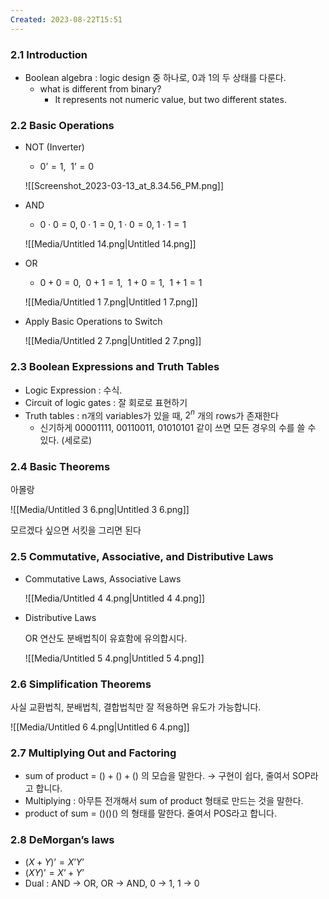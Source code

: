 ```yaml
---
Created: 2023-08-22T15:51
---
```

### 2.1 Introduction

- Boolean algebra : logic design 중 하나로, 0과 1의 두 상태를 다룬다.
    - what is different from binary?
        - It represents not numeric value, but two different states.

### 2.2 Basic Operations

- NOT (Inverter)
    
    - $0’ = 1, \ \ 1’=0$﻿
    
    ![[Screenshot_2023-03-13_at_8.34.56_PM.png]]
    
- AND
    
    - $0\cdot 0 =0, \ 0\cdot 1 = 0, \ 1\cdot 0 =0, \ 1\cdot 1 = 1$﻿
    
    ![[Media/Untitled 14.png|Untitled 14.png]]
    
- OR
    
    - $0+0=0, \ \ 0+1=1, \ \ 1+0=1, \ \ 1+1=1$﻿
    
    ![[Media/Untitled 1 7.png|Untitled 1 7.png]]
    
- Apply Basic Operations to Switch
    
    ![[Media/Untitled 2 7.png|Untitled 2 7.png]]
    

### 2.3 Boolean Expressions and Truth Tables

- Logic Expression : 수식.
- Circuit of logic gates : 잘 회로로 표현하기
- Truth tables : n개의 variables가 있을 때, $2^n$﻿ 개의 rows가 존재한다
    - 신기하게 00001111, 00110011, 01010101 같이 쓰면 모든 경우의 수를 쓸 수 있다. (세로로)

### 2.4 Basic Theorems

아몰랑

![[Media/Untitled 3 6.png|Untitled 3 6.png]]

모르겠다 싶으면 서킷을 그리면 된다

### 2.5 Commutative, Associative, and Distributive Laws

- Commutative Laws, Associative Laws
    
    ![[Media/Untitled 4 4.png|Untitled 4 4.png]]
    
- Distributive Laws
    
    OR 연산도 분배법칙이 유효함에 유의합시다.
    
    ![[Media/Untitled 5 4.png|Untitled 5 4.png]]
    

### 2.6 Simplification Theorems

사실 교환법칙, 분배법칙, 결합법칙만 잘 적용하면 유도가 가능합니다.

![[Media/Untitled 6 4.png|Untitled 6 4.png]]

### 2.7 Multiplying Out and Factoring

- sum of product = $()+()+()$﻿ 의 모습을 말한다. → 구현이 쉽다, 줄여서 SOP라고 합니다.
- Multiplying : 아무튼 전개해서 sum of product 형태로 만드는 것을 말한다.
- product of sum = $()()()$﻿ 의 형태를 말한다. 줄여서 POS라고 합니다.

### 2.8 DeMorgan’s laws

- $(X+Y)’=X’Y’$﻿
- $(XY)’=X’+Y’$﻿
- Dual : AND → OR, OR → AND, 0 → 1, 1 → 0